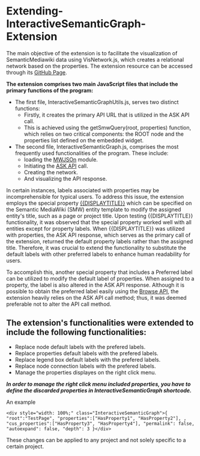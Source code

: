 # Extending-InteractiveSemanticGraph-Extension

The main objective of the extension is to facilitate the visualization of SemanticMediawiki data using VisNetwork.js, which creates a relational network based on the properties. The extension resource can be accessed through its [GitHub Page](https://github.com/OpenSemanticLab/mediawiki-extensions-InteractiveSemanticGraph).

**The extension comprises two main JavaScript files that include the primary functions of the program:**

* The first file, InteractiveSemanticGraphUtils.js, serves two distinct functions:
  - Firstly, it creates the primary API URL that is utilized in the ASK API call.
  - This is achieved using the getSmwQuery(root, properties) function, which relies on two critical components: the ROOT node and the properties list defined on the embedded widget.
* The second file, InteractiveSemanticGraph.js, comprises the most frequently used functionalities of the program. These include:
  - loading the [MWJSOn](https://github.com/ofrohn/d3-celestial/blob/master/data/mw.json) module.
  - Initiating the [ASK API](https://www.semantic-mediawiki.org/wiki/Help:API:ask) call.
  - Creating the network.
  - And visualizing the API response.

In certain instances, labels associated with properties may be incomprehensible for typical users. To address this issue, the extension employs the special property [{{DISPLAYTITLE}}](https://www.semantic-mediawiki.org/wiki/Help:Special_property_Display_title_of) which can be specified on the Semantic MediaWiki (SMW) entity template to modify the assigned entity's title, such as a page or project title. Upon testing {{DISPLAYTITLE}} functionality, it was observed that the special property worked well with all entities except for property labels. When {{DISPLAYTITLE}} was utilized with properties, the ASK API response, which serves as the primary call of the extension, returned the default property labels rather than the assigned title. Therefore, it was crucial to extend the functionality to substitute the default labels with other preferred labels to enhance human readability for users.

To accomplish this, another special property that includes a Preferred label can be utilized to modify the default label of properties. When assigned to a property, the label is also altered in the ASK API response. Although it is possible to obtain the preferred label easily using the [Browse API](https://www.semantic-mediawiki.org/wiki/Help:API:smwbrowse), the extension heavily relies on the ASK API call method; thus, it was deemed preferable not to alter the API call method.

## The extension's functionalities were extended to include the following functionalities:

* Replace node default labels with the prefered labels.
* Replace properties default labels with the prefered labels.
* Replace legend box default labels with the prefered labels.
* Replace node connection labels with the prefered labels.
* Manage the properties displayes on the right click menu.

***In order to manage the right click menu included properties, you have to define the discarded properties in InteractiveSemanticGraph shortcode.***

An example
```
<div style="width: 100%;" class="InteractiveSemanticGraph">{ "root":"TestPage", "properties":["HasProperty1", "HasProperty2"], , "cus_properties":["HasProperty3", "HasProperty4"], "permalink": false, "autoexpand": false, "depth": 3 }</div>
```

These changes can be applied to any project and not solely specific to a certain project.
